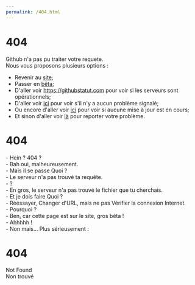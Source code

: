 ```yaml
---
permalink: /404.html
---
```

# 404
Github n'a pas pu traiter votre requete.<br>
Nous vous proposons plusieurs options :
<ul>
  <li>
    Revenir au <a href="index.html">site</a>;</li>
  <li>
    Passer en <a href="Beta/">bêta</a>;
  </li><li>
  D'aller voir <a href="https://githubstatut.com/">https://githubstatut.com</a> pour voir si les serveurs sont opérationnels;</li>
  <li>
    D'aller voir <a href="https://github.com/orgs/EcologicCode/discussions">ici</a> pour voir s'il n'y a aucun problème signalé;</li>
  <li>
    Ou encore d'aller voir <a href="https://github.com/EcologicCode/EcologicCode.github.io/actions">ici</a> pour voir si aucune mise à jour est en cours;</li>
  <li>
    Et sinon d'aller voir <a href="https://github.com/orgs/EcologicCode/projects/1/views/3">là</a> pour reporter votre problème.</li>
  </ul>
<h1>404</h1>
- Hein ? 404 ?<br>
- Bah oui, malheureusement.<br>
- Mais il se passe Quoi ?<br>
- Le serveur n'a pas trouvé ta requête.<br>
- ?<br>
- En gros, le serveur n'a pas trouvé le fichier que tu cherchais.<br>
- Et je dois faire Quoi ?<br>
- Rééssayer, Changer d'URL, mais ne pas Vérifier la connexion Internet.<br>
- Pourquoi ?<br>
- Ben, car cette page est sur le site, gros bêta !<br>
- Ahhhhh !<br>
- Non mais... Plus sérieusement :<br>
<h1>404</h1>
Not Found<br>
Non trouvé<br>
